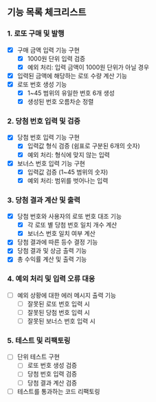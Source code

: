 ## 기능 목록 체크리스트

### 1. 로또 구매 및 발행

- [x] 구매 금액 입력 기능 구현
  - [x] 1000원 단위 입력 검증
  - [x] 예외 처리: 입력 금액이 1000원 단위가 아닐 경우
- [x] 입력된 금액에 해당하는 로또 수량 계산 기능
- [x] 로또 번호 생성 기능
  - [x] 1~45 범위의 유일한 번호 6개 생성
  - [x] 생성된 번호 오름차순 정렬

### 2. 당첨 번호 입력 및 검증

- [x] 당첨 번호 입력 기능 구현
  - [x] 입력값 형식 검증 (쉼표로 구분된 6개의 숫자)
  - [x] 예외 처리: 형식에 맞지 않는 입력
- [x] 보너스 번호 입력 기능 구현
  - [x] 입력값 검증 (1~45 범위의 숫자)
  - [x] 예외 처리: 범위를 벗어나는 입력

### 3. 당첨 결과 계산 및 출력

- [x] 당첨 번호와 사용자의 로또 번호 대조 기능
  - [x] 각 로또 별 당첨 번호 일치 개수 계산
  - [x] 보너스 번호 일치 여부 계산
- [x] 당첨 결과에 따른 등수 결정 기능
- [x] 당첨 결과 및 상금 출력 기능
- [x] 총 수익률 계산 및 출력 기능

### 4. 예외 처리 및 입력 오류 대응

- [ ] 예외 상황에 대한 에러 메시지 출력 기능
  - [ ] 잘못된 로또 번호 입력 시
  - [ ] 잘못된 당첨 번호 입력 시
  - [ ] 잘못된 보너스 번호 입력 시

### 5. 테스트 및 리팩토링

- [ ] 단위 테스트 구현
  - [ ] 로또 번호 생성 검증
  - [ ] 당첨 번호 입력 검증
  - [ ] 당첨 결과 계산 검증
- [ ] 테스트를 통과하는 코드 리팩토링
